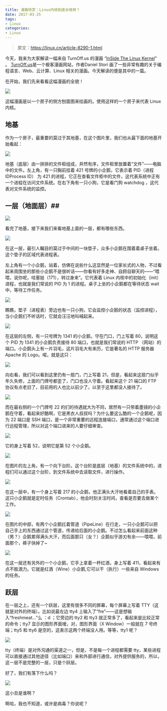 ```yaml
---
title: 漫画欣赏：Linux内核到底长啥样？
date: 2017-03-25
tags:
- Linux
categories:
- Linux
---
```


> 原文：https://linux.cn/article-8290-1.html

今天，我来为大家解读一幅来自 TurnOff.us 的漫画 “[InSide The Linux Kernel](http://turnoff.us/geek/inside-the-linux-kernel/)” 。 [TurnOff.us](http://turnoff.us/)是一个极客漫画网站，作者Daniel Stori 画了一些非常有趣的关于编程语言、Web、云计算、Linux 相关的漫画。今天解读的便是其中的一篇。<!--more-->

在开始，我们先来看看这幅漫画的全貌！

![](//img2.fanhaobai.com/2017/03/linux-core-caricature/5BD8ACFD12B2952124B8C9A70546A190.png)

这幅漫画是以一个房子的侧方刨面图来绘画的。使用这样的一个房子来代表 Linux 内核。

## 地基 ##

作为一个房子，最重要的莫过于其地基，在这个图片里，我们也从最下面的地基开始看起：

![](//img3.fanhaobai.com/2017/03/linux-core-caricature/3C27118DE046AD57EF68F273C0D97CEB.png)

地基（底层）由一排排的文件柜组成，井然有序，文件柜里放置着“文件”——电脑中的文件。左上角，有一只胸前挂着 421 号牌的小企鹅，它表示着 PID（进程 IDProcess ID） 为 421 的进程，它正在查看文件柜中的文件，这代表系统中正有一个进程在访问文件系统。在右下角有一只小狗，它是看门狗 watchdog ，这代表对文件系统的监控。

## 一层（地面层）##

![](//img4.fanhaobai.com/2017/03/linux-core-caricature/B3FBAEAC24E48666A4442ADEB950BE21.png)

看完了地基，接下来我们来看地基上面的一层，都有哪些东西。

![](//img5.fanhaobai.com/2017/03/linux-core-caricature/7367932F64D0D54E31AF624CF830E0CF.png)

在这一层，最引人瞩目的莫过于中间的一块垫子，众多小企鹅在围着着桌子坐着。这个垫子的区域代表进程表。

左上角有一个小企鹅，站着，仿佛在说些什么这显然是一位家长式的人物，不过看起来周围坐的那些小企鹅不是很听话——你看有好多走神、自顾自聊天的——“喂喂，说你呢，哇塞娃（171），转过身来”。它代表着 Linux 内核中的初始化（init）进程，也就是我们常说的 PID 为 1 的进程。桌子上坐的小企鹅都在等待状态 wait 中，等待工作任务。

![](//img0.fanhaobai.com/2017/03/linux-core-caricature/A60AFE2B528D380E7C11D921C5D416D2.png)

瞧瞧，垫子（进程表）旁边也有一只小狗，它会监控小企鹅的状态（监控进程），当小企鹅们不听话时，它就会汪汪地叫喊起来。

![](//img1.fanhaobai.com/2017/03/linux-core-caricature/CDA46D0971D6354391ECC3A88E711EA0.png)

在这层的左侧，有一只号牌为 1341 的小企鹅，守在门口，门上写着 80，说明这个 PID 为 1341 的小企鹅负责接待 80 端口，也就是我们常说的 HTTP （网站）的端口。小企鹅头上有一片羽毛，这片羽毛大有来历，它是著名的 HTTP 服务器 Apache 的 Logo。喏，就是这只：

![](//img2.fanhaobai.com/2017/03/linux-core-caricature/A92E721F6E3331ECFF02BF6A2E25F43D.png)

向右看，我们可以看到这里仍有一扇门，门上写着 21，但是，看起来这扇门似乎年久失修，上面的门牌号都歪了，门口也没人守着。看起来这个 21 端口的 FTP 协议有点老旧了，目前用的人也比以前少了，以至于这里都没人接待了。

![](//img3.fanhaobai.com/2017/03/linux-core-caricature/C8277CBC07F312F62D0EF9DA9AF01F19.png)

而在最右侧的一个门牌号 22 的们的待遇就大为不同，居然有一只带着墨镜的小企鹅在守着，看起来好酷啊，它是黑衣人叔叔吗？为什么要这么酷的一个企鹅呢，因为 22 端口是 SSH 端口，是一个非常重要的远程连接端口，通常通过这个端口进行远程管理，所以对这个端口进来的人要仔细审查。

![](//img4.fanhaobai.com/2017/03/linux-core-caricature/4AD005B03A39A0F49C0161914325B9C5.png)

它的身上写着 52，说明它是第 52 个小企鹅。

![](//img5.fanhaobai.com/2017/03/linux-core-caricature/DBE8511ECE02DC8ADF849F5062B83433.png)

在图片的左上角，有一个向下台阶。这个台阶是底层（地基）的文件系统中的，进程们可以通过这个台阶，到文件系统中去读取文件，进行操作。

![](//img0.fanhaobai.com/2017/03/linux-core-caricature/0E9D69D32086CA20007062B59842DE24.png)

在这一层中，有一个身上写着 217 的小企鹅，他正满头大汗地看着自己的手表。这只小企鹅就是定时任务（Crontab），他会时刻关注时间，查看是否要去做某个工作。

![](//img1.fanhaobai.com/2017/03/linux-core-caricature/6ADA68452C7E8F3014CD8D7D68BF3DCD.png)

在图片的中部，有两个小企鹅扛着管道（PipeLine）在行走，一只小企鹅可以把自己手上的东西通过这个管道，传递给后面的小企鹅。不过怎么看起来前面这种（男？）企鹅累得满头大汗，而后面那只（女？）企鹅似乎游刃有余——喂喂，前面那个，裤子快掉了~

![](//img2.fanhaobai.com/2017/03/linux-core-caricature/14227E17ECB4AD1852B67CAD4DA48F42.png)

在这一层还有另外的一个小企鹅，它手上拿着一杯红酒，身上写着 411，看起来有点不胜酒力。它就是红酒（Wine）小企鹅,它可以干（执行）一些来自 Windows 的任务。

## 跃层 ##

在一层之上，还有一个跃层，这里有很多不同的屏幕，每个屏幕上写着 TTY（这就是对外的终端）。比如说最左边  tty4 上输入了“fre”——这是想输入“freshmeat...”么 ：d ；它旁边的 tty2 和 tty3 就正常多了，看起来是比较正常的命令；tty7 显示的图形界面嗳，对，图形界面（X Window）一般就在 7 号终端；tty5 和 tty6 是空的，这表示这两个终端没人用。等等，tty1 呢？

![](//img3.fanhaobai.com/2017/03/linux-core-caricature/62707DD3CCEB3B0765227E742A32F72F.png)

tty（终端）是对外沟通的渠道之一，但是，不是每一个进程都需要 tty，某些进程可以直接通过其他途径（比如端口）来和外部进行通信，对外提供服务的，所以，这一层不是完整的一层，只是个跃层。

好了，我们有落下什么吗？

![](//img4.fanhaobai.com/2017/03/linux-core-caricature/A91A34A3B08128E2A06C66E8856585B0.png)

这小丑是谁啊？

啊哈，我也不知道，或许是病毒？你说呢？
